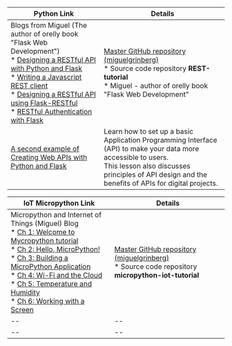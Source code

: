 |Python Link|Details|
|--|--|
|Blogs from Miguel (The author of orelly book "Flask Web Development")<br/>* [Designing a RESTful API with Python and Flask](https://blog.miguelgrinberg.com/post/designing-a-restful-api-with-python-and-flask)<br/> * [Writing a Javascript REST client](https://blog.miguelgrinberg.com/post/writing-a-javascript-rest-client)<br/> * [Designing a RESTful API using Flask-RESTful](https://blog.miguelgrinberg.com/post/designing-a-restful-api-using-flask-restful)<br/> * [RESTful Authentication with Flask](https://blog.miguelgrinberg.com/post/restful-authentication-with-flask)|[Master GitHub repository (miguelgrinberg)](https://github.com/miguelgrinberg)<br/>* Source code repository <b>REST-tutorial</b><br/>* Miguel - author of orelly book "Flask Web Development"|
|[A second example of Creating Web APIs with Python and Flask](https://programminghistorian.org/en/lessons/creating-apis-with-python-and-flask)|Learn how to set up a basic Application Programming Interface (API) to make your data more accessible to users.<br/>This lesson also discusses principles of API design and the benefits of APIs for digital projects.|

|IoT Micropython Link|Details|
|--|--|
|Micropython and Internet of Things (Miguel) Blog<br/>* [Ch 1: Welcome to Mycropython tutorial](https://blog.miguelgrinberg.com/post/micropython-and-the-internet-of-things-part-i-welcome)<br/> * [Ch 2: Hello, MicroPython!]()<br/> * [Ch 3: Building a MicroPython Application]()<br/> * [Ch 4: Wi-Fi and the Cloud]()<br/> * [Ch 5: Temperature and Humidity]()<br/> * [Ch 6: Working with a Screen]()|[Master GitHub repository (miguelgrinberg)](https://github.com/miguelgrinberg)<br/>* Source code repository <b>micropython-iot-tutorial</b>|
|--|--|
|--|--|
